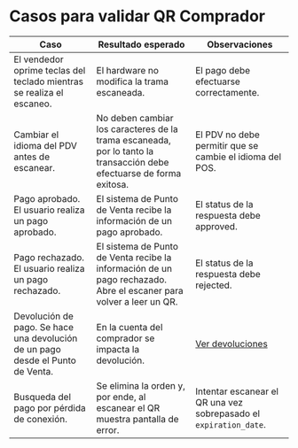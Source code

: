 # Casos para validar QR Comprador

|Caso|Resultado esperado|Observaciones|
|---|---|---|
|El vendedor oprime teclas del teclado mientras se realiza el escaneo.|El hardware no modifica la trama escaneada.|El pago debe efectuarse correctamente.|
|Cambiar el idioma del PDV antes de escanear.|No deben cambiar los caracteres de la trama escaneada, por lo tanto la transacción debe efectuarse de forma exitosa.|El PDV no debe permitir que se cambie el idioma del POS.|
|Pago aprobado. El usuario realiza un pago aprobado.|El sistema de Punto de Venta recibe la información de un pago aprobado.|El status de la respuesta debe approved.|
|Pago rechazado. El usuario realiza un pago rechazado.|El sistema de Punto de Venta recibe la información de un pago rechazado. Abre el escaner para volver a leer un QR.|El status de la respuesta debe rejected.|
|Devolución de pago. Se hace una devolución de un pago desde el Punto de Venta.|En la cuenta del comprador se impacta la devolución.|[Ver devoluciones](/developers/es/docs/qr-code/additional-content/refunds)|
|Busqueda del pago por pérdida de conexión.|Se elimina la orden y, por ende, al escanear el QR muestra pantalla de error.|Intentar escanear el QR una vez sobrepasado el `expiration_date`.|